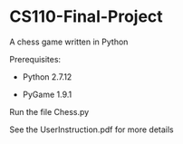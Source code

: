 # CS110-Final-Project
A chess game written in Python

Prerequisites: 

- Python 2.7.12 

- PyGame 1.9.1 



Run the file Chess.py 

See the UserInstruction.pdf for more details
